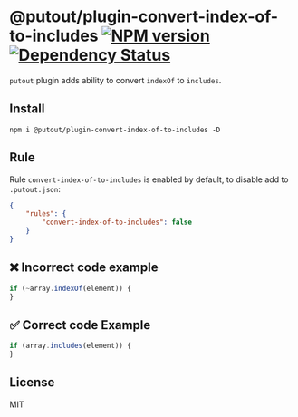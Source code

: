 # @putout/plugin-convert-index-of-to-includes [![NPM version][NPMIMGURL]][NPMURL] [![Dependency Status][DependencyStatusIMGURL]][DependencyStatusURL]

[NPMIMGURL]:                https://img.shields.io/npm/v/@putout/plugin-convert-index-of-to-includes.svg?style=flat&longCache=true
[NPMURL]:                   https://npmjs.org/package/@putout/plugin-convert-index-of-to-includes "npm"

[DependencyStatusURL]:      https://david-dm.org/coderaiser/putout?path=packages/plugin-convert-index-of-to-includes
[DependencyStatusIMGURL]:   https://david-dm.org/coderaiser/putout.svg?path=packages/plugin-convert-index-of-to-includes

`putout` plugin adds ability to convert `indexOf` to `includes`.
## Install

```
npm i @putout/plugin-convert-index-of-to-includes -D
```

## Rule

Rule `convert-index-of-to-includes` is enabled by default, to disable add to `.putout.json`:

```json
{
    "rules": {
        "convert-index-of-to-includes": false
    }
}
```

## ❌ Incorrect code example

```js
if (~array.indexOf(element)) {
}
```

## ✅ Correct code Example

```js
if (array.includes(element)) {
}
```

## License

MIT

